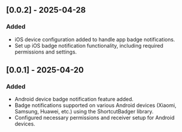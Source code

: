 ## [0.0.2] - 2025-04-28
### Added
- iOS device configuration added to handle app badge notifications.
- Set up iOS badge notification functionality, including required permissions and settings.

## [0.0.1] - 2025-04-20
### Added
- Android device badge notification feature added.
- Badge notifications supported on various Android devices (Xiaomi, Samsung, Huawei, etc.) using the ShortcutBadger library.
- Configured necessary permissions and receiver setup for Android devices.
